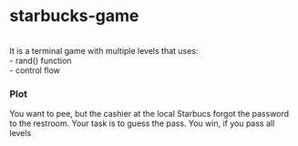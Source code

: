 # starbucks-game
<br/>
It is a terminal game with multiple levels that uses:<br/>
- rand() function<br/>
- control flow<br/>


### Plot
You want to pee, but the cashier at the local Starbucs forgot the password to the restroom. Your task is to guess the pass. You win, if you pass all levels
